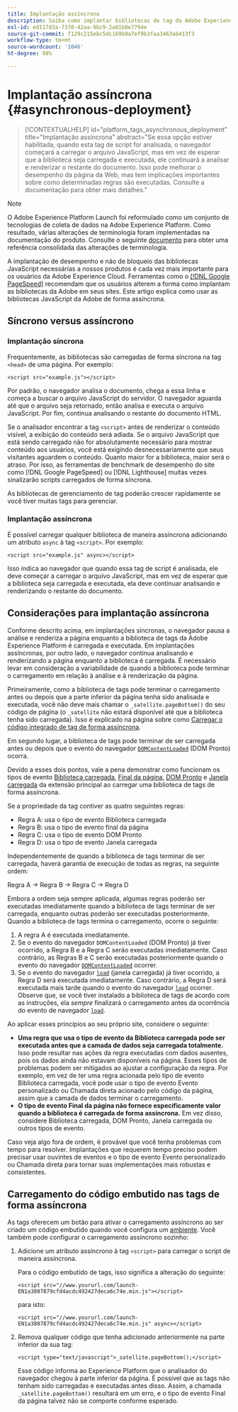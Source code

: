 ```yaml
---
title: Implantação assíncrona
description: Saiba como implantar bibliotecas de tag da Adobe Experience Platform de forma assíncrona em seu site.
exl-id: ed117d3a-7370-42aa-9bc9-2a01b8e7794e
source-git-commit: f129c215ebc5dc169b9a7ef9b3faa3463ab413f3
workflow-type: tm+mt
source-wordcount: '1046'
ht-degree: 98%

---
```


# Implantação assíncrona {#asynchronous-deployment}

>[!CONTEXTUALHELP]
>id="platform_tags_asynchronous_deployment"
>title="Implantação assíncrona"
>abstract="Se essa opção estiver habilitada, quando esta tag de script for analisada, o navegador começará a carregar o arquivo JavaScript, mas em vez de esperar que a biblioteca seja carregada e executada, ele continuará a analisar e renderizar o restante do documento. Isso pode melhorar o desempenho da página da Web, mas tem implicações importantes sobre como determinadas regras são executadas. Consulte a documentação para obter mais detalhes."

>[!NOTE]
>
>O Adobe Experience Platform Launch foi reformulado como um conjunto de tecnologias de coleta de dados na Adobe Experience Platform. Como resultado, várias alterações de terminologia foram implementadas na documentação do produto. Consulte o seguinte [documento](../../term-updates.md) para obter uma referência consolidada das alterações de terminologia.

A implantação de desempenho e não de bloqueio das bibliotecas JavaScript necessárias a nossos produtos é cada vez mais importante para os usuários da Adobe Experience Cloud. Ferramentas como o [[!DNL Google PageSpeed]](https://developers.google.com/speed/pagespeed/insights/) recomendam que os usuários alterem a forma como implantam as bibliotecas da Adobe em seus sites. Este artigo explica como usar as bibliotecas JavaScript da Adobe de forma assíncrona.

## Síncrono versus assíncrono

### Implantação síncrona

Frequentemente, as bibliotecas são carregadas de forma síncrona na tag `<head>` de uma página. Por exemplo:

```markup
<script src="example.js"></script>
```

Por padrão, o navegador analisa o documento, chega a essa linha e começa a buscar o arquivo JavaScript do servidor. O navegador aguarda até que o arquivo seja retornado, então analisa e executa o arquivo JavaScript. Por fim, continua analisando o restante do documento HTML.

Se o analisador encontrar a tag `<script>` antes de renderizar o conteúdo visível, a exibição do conteúdo será adiada. Se o arquivo JavaScript que está sendo carregado não for absolutamente necessário para mostrar conteúdo aos usuários, você está exigindo desnecessariamente que seus visitantes aguardem o conteúdo. Quanto maior for a biblioteca, maior será o atraso. Por isso, as ferramentas de benchmark de desempenho do site como [!DNL Google PageSpeed] ou [!DNL Lighthouse] muitas vezes sinalizarão scripts carregados de forma síncrona.

As bibliotecas de gerenciamento de tag poderão crescer rapidamente se você tiver muitas tags para gerenciar.

### Implantação assíncrona

É possível carregar qualquer biblioteca de maneira assíncrona adicionando um atributo `async` à tag `<script>`. Por exemplo:

```markup
<script src="example.js" async></script>
```

Isso indica ao navegador que quando essa tag de script é analisada, ele deve começar a carregar o arquivo JavaScript, mas em vez de esperar que a biblioteca seja carregada e executada, ela deve continuar analisando e renderizando o restante do documento.

## Considerações para implantação assíncrona

Conforme descrito acima, em implantações síncronas, o navegador pausa a análise e renderiza a página enquanto a biblioteca de tags da Adobe Experience Platform é carregada e executada. Em implantações assíncronas, por outro lado, o navegador continua analisando e renderizando a página enquanto a biblioteca é carregada. É necessário levar em consideração a variabilidade de quando a biblioteca pode terminar o carregamento em relação à análise e à renderização da página.

Primeiramente, como a biblioteca de tags pode terminar o carregamento antes ou depois que a parte inferior da página tenha sido analisada e executada, você não deve mais chamar o `_satellite.pageBottom()` do seu código de página (o `_satellite` não estará disponível até que a biblioteca tenha sido carregada). Isso é explicado na página sobre como [Carregar o código integrado de tag de forma assíncrona](#loading-the-tags-embed-code-asynchronously).

Em segundo lugar, a biblioteca de tags pode terminar de ser carregada antes ou depois que o evento do navegador [`DOMContentLoaded`](https://developer.mozilla.org/pt-BR/docs/Web/Events/DOMContentLoaded) (DOM Pronto) ocorra.

Devido a esses dois pontos, vale a pena demonstrar como funcionam os tipos de evento [Biblioteca carregada](../../extensions/client/core/overview.md#library-loaded-page-top), [Final da página](../../extensions/client/core/overview.md#page-bottom), [DOM Pronto](../../extensions/client/core/overview.md#page-bottom) e [Janela carregada](../../extensions/client/core/overview.md#window-loaded) da extensão principal ao carregar uma biblioteca de tags de forma assíncrona.

Se a propriedade da tag contiver as quatro seguintes regras:

* Regra A: usa o tipo de evento Biblioteca carregada
* Regra B: usa o tipo de evento final da página
* Regra C: usa o tipo de evento DOM Pronto
* Regra D: usa o tipo de evento Janela carregada

Independentemente de quando a biblioteca de tags terminar de ser carregada, haverá garantia de execução de todas as regras, na seguinte ordem:

Regra A → Regra B → Regra C → Regra D

Embora a ordem seja sempre aplicada, algumas regras poderão ser executadas imediatamente quando a biblioteca de tags terminar de ser carregada, enquanto outras poderão ser executadas posteriormente. Quando a biblioteca de tags termina o carregamento, ocorre o seguinte:

1. A regra A é executada imediatamente.
1. Se o evento do navegador `DOMContentLoaded` (DOM Pronto) já tiver ocorrido, a Regra B e a Regra C serão executadas imediatamente. Caso contrário, as Regras B e C serão executadas posteriormente quando o evento do navegador [`DOMContentLoaded`](https://developer.mozilla.org/pt-BR/docs/Web/Events/DOMContentLoaded) ocorrer.
1. Se o evento do navegador [`load`](https://developer.mozilla.org/pt-BR/docs/Web/Events/load) (janela carregada) já tiver ocorrido, a Regra D será executada imediatamente. Caso contrário, a Regra D será executada mais tarde quando o evento do navegador [`load`](https://developer.mozilla.org/pt-BR/docs/Web/Events/load) ocorrer. Observe que, se você tiver instalado a biblioteca de tags de acordo com as instruções, ela *sempre* finalizará o carregamento antes da ocorrência do evento de navegador [`load`](https://developer.mozilla.org/pt-BR/docs/Web/Events/load).

Ao aplicar esses princípios ao seu próprio site, considere o seguinte:

* **Uma regra que usa o tipo de evento da Biblioteca carregada pode ser executada antes que a camada de dados seja carregada totalmente.** Isso pode resultar nas ações da regra executadas com dados ausentes, pois os dados ainda não estavam disponíveis na página. Esses tipos de problemas podem ser mitigados ao ajustar a configuração da regra. Por exemplo, em vez de ter uma regra acionada pelo tipo de evento Biblioteca carregada, você pode usar o tipo de evento Evento personalizado ou Chamada direta acionado pelo código da página, assim que a camada de dados terminar o carregamento.
* **O tipo de evento Final da página não fornece especificamente valor quando a biblioteca é carregada de forma assíncrona.** Em vez disso, considere Biblioteca carregada, DOM Pronto, Janela carregada ou outros tipos de evento.

Caso veja algo fora de ordem, é provável que você tenha problemas com tempo para resolver. Implantações que requerem tempo preciso podem precisar usar ouvintes de eventos e o tipo de evento Evento personalizado ou Chamada direta para tornar suas implementações mais robustas e consistentes.

## Carregamento do código embutido nas tags de forma assíncrona

As tags oferecem um botão para ativar o carregamento assíncrono ao ser criado um código embutido quando você configura um [ambiente](../publishing/environments.md). Você também pode configurar o carregamento assíncrono sozinho:

1. Adicione um atributo assíncrono à tag `<script>` para carregar o script de maneira assíncrona.

   Para o código embutido de tags, isso significa a alteração do seguinte:

   ```markup
   <script src="//www.yoururl.com/launch-EN1a3807879cfd4acdc492427deca6c74e.min.js"></script>
   ```

   para isto:

   ```markup
   <script src="//www.yoururl.com/launch-EN1a3807879cfd4acdc492427deca6c74e.min.js" async></script>
   ```

1. Remova qualquer código que tenha adicionado anteriormente na parte inferior da sua tag:

   ```markup
   <script type="text/javascript">_satellite.pageBottom();</script>
   ```

   Esse código informa ao Experience Platform que o analisador do navegador chegou à parte inferior da página. É possível que as tags não tenham sido carregadas e executadas antes disso. Assim, a chamada `_satellite.pageBottom()` resultará em um erro, e o tipo de evento Final da página talvez não se comporte conforme esperado.

